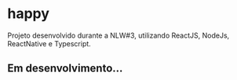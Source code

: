 # happy
Projeto desenvolvido durante a NLW#3, utilizando ReactJS, NodeJs, ReactNative e Typescript.

## Em desenvolvimento...
